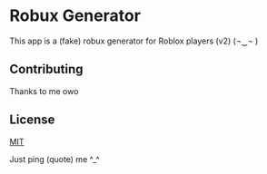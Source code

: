 # Robux Generator

This app is a (fake) robux generator for Roblox players (v2) (¬‿¬ )

## Contributing
Thanks to me owo

## License
[MIT](https://choosealicense.com/licenses/mit/)

Just ping (quote) me ^_^
